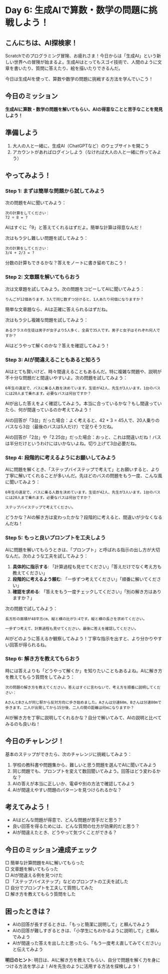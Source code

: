 # Day 6: 生成AIで算数・数学の問題に挑戦しよう！

## こんにちは、AI探検家！

Scratchでのプログラミング冒険、お疲れさま！今日からは「生成AI」という新しい世界への冒険が始まるよ。生成AIはとってもスゴイ技術で、人間のように文章を書いたり、質問に答えたり、絵を描いたりできるんだ。

今日は生成AIを使って、算数や数学の問題に挑戦する方法を学んでいこう！

## 今日のミッション
**生成AIに算数・数学の問題を解いてもらい、AIの得意なことと苦手なことを発見しよう！**

## 準備しよう
1. 大人の人と一緒に、生成AI（ChatGPTなど）のウェブサイトを開こう
2. アカウントがあればログインしよう（なければ大人の人と一緒に作ってみよう）

## やってみよう！

### Step 1: まずは簡単な問題から試してみよう
次の問題をAIに聞いてみよう：

```
次の計算をしてください：
72 ÷ 8 = ?
```

AIはすぐに「9」と答えてくれるはずだよ。簡単な計算は得意なんだ！

次はもう少し難しい問題を試してみよう：

```
次の計算をしてください：
3/4 + 2/3 = ?
```

分数の計算もできるかな？答えをノートに書き留めておこう！

### Step 2: 文章題を解いてもらおう
次は文章題を試してみよう。次の問題をコピーしてAIに聞いてみよう：

```
りんごが12個あります。3人で同じ数ずつ分けると、1人あたり何個になりますか？
```

簡単な文章題なら、AIは正確に答えられるはずだね。

次はもう少し複雑な問題を試してみよう：

```
あるクラスの生徒は男子が女子より5人多く、全員で35人です。男子と女子はそれぞれ何人ですか？
```

AIはどうやって解くのかな？答えを確認してみよう！

### Step 3: AIが間違えることもあると知ろう
AIはとても賢いけど、時々間違えることもあるんだ。特に複雑な問題や、説明が不十分な問題だと間違いやすいよ。次の問題を試してみよう：

```
6年生の遠足で、バスに乗る人数を決めています。生徒が42人、先生が3人います。1台のバスには20人まで乗れます。必要なバスは何台ですか？
```

AIが出した答えをよく確認してみよう。本当に合っているかな？もし間違っていたら、何が間違っているのか考えてみよう！

AIの回答が「3台」だった場合：よく考えると、42 + 3 = 45人で、20人乗りのバスなら3台（最後のバスは5人だけ）で足りそうだね。

AIの回答が「2台」や「2.25台」だった場合：おっと、これは間違いだね！バスは半分だけというわけにはいかないよね。切り上げて3台必要だね。

### Step 4: 段階的に考えるようにお願いしてみよう
AIに問題を解くとき、「ステップバイステップで考えて」とお願いすると、より丁寧に解いてくれることが多いんだ。先ほどのバスの問題をもう一度、こんな風に聞いてみよう：

```
6年生の遠足で、バスに乗る人数を決めています。生徒が42人、先生が3人います。1台のバスには20人まで乗れます。必要なバスは何台ですか？

ステップバイステップで考えてください。
```

どうかな？AIの解き方は変わったかな？段階的に考えると、間違いが少なくなるんだね！

### Step 5: もっと良いプロンプトを工夫しよう
AIに問題を解いてもらうときは、「プロンプト」と呼ばれる指示の出し方が大切なんだ。次のような工夫を試してみよう：

1. **具体的に指示する**: 「計算過程も見せてください」「答えだけでなく考え方も教えてください」
2. **段階的に考えるよう頼む**: 「一歩ずつ考えてください」「順番に解いてください」
3. **確認を求める**: 「答えをもう一度チェックしてください」「別の解き方はありますか？」

次の問題で試してみよう：

```
長方形の面積が48平方cm、縦と横の比が3:4です。縦と横の長さを求めてください。

一歩ずつ考えて、計算過程も見せてください。最後に答えを確認してください。
```

AIがどのように答えるか観察してみよう！丁寧な指示を出すと、より分かりやすい回答が得られるね。

### Step 6: 解き方を教えてもらおう
時には答えよりも「どうやって解くか」を知りたいこともあるよね。AIに解き方を教えてもらう質問をしてみよう：

```
次の問題の解き方を教えてください。答えはすぐに言わないで、考え方を順番に説明してください：

AさんとBさんが同じ駅から反対方向に歩き始めました。Aさんは分速60m、Bさんは分速80mで歩きます。二人が出発してから15分後、二人の間の距離は何mになりますか？
```

AIが解き方を丁寧に説明してくれるかな？自分で解いてみて、AIの説明と比べてみるのも良いね！

## 今日のチャレンジ！
基本のステップができたら、次のチャレンジに挑戦してみよう：

1. 学校の教科書や問題集から、難しいと思う問題を選んでAIに聞いてみよう
2. 同じ問題でも、プロンプトを変えて数回聞いてみよう。回答はどう変わるかな？
3. AIの答えが本当に正しいか、電卓や別の方法で確認してみよう
4. AIが間違えやすい問題のパターンを見つけられるかな？

## 考えてみよう！
- AIはどんな問題が得意で、どんな問題が苦手だと思う？
- 良い回答を得るためには、どんな質問の仕方が効果的だと思う？
- AIが間違えたとき、どうやって気づくことができる？

## 今日のミッション達成チェック
□ 簡単な計算問題をAIに解いてもらった  
□ 文章題を解いてもらった  
□ AIが間違える例を見つけた  
□ 「ステップバイステップ」などのプロンプトの工夫を試した  
□ 自分でプロンプトを工夫して質問してみた  
□ 解き方を教えてもらう質問をした  

## 困ったときは？
- AIの回答が長すぎるときは、「もっと簡潔に説明して」と頼んでみよう
- AIの回答が難しすぎるときは、「小学生にもわかるように説明して」と頼んでみよう
- AIが間違った答えを出したと思ったら、「もう一度考え直してみてください」と伝えてみよう

**明日のヒント**: 明日は、AIに解き方を教えてもらい、自分で問題を解く力を身につける方法を学ぶよ！AIを先生のように活用する方法を探検しよう！
